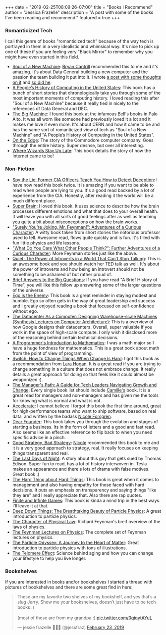 +++
date = "2019-02-25T08:09:26-07:00"
title = "Books I Recommend"
author = "Jessica Frazelle"
description = "A post with some of the books I've been reading and recommend."
featured = true
+++


### Romanticized Tech

I call this genre of books "romanticized tech" because of the way tech is
portrayed in them in a very idealistic and whimsical way. It's nice to pick up
one of these if you are feeling very "Black Mirror" to remember why you might
have even started in this field.

- [Soul of a New Machine](https://www.amazon.com/Soul-New-Machine-Tracy-Kidder/dp/0316491977): [Bryan Cantrill](https://twitter.com/bcantrill) recommended this to me and it's amazing. It's about Data General building a new computer and the passion the team building it put into it. I wrote [a post with some thoughts on it](https://blog.jessfraz.com/post/new-golden-age-of-building-with-soul/) and [so did he](http://dtrace.org/blogs/bmc/2019/02/10/reflecting-on-the-soul-of-a-new-machine/).
- [A People’s History of Computing in the United States](https://www.amazon.com/Peoples-History-Computing-United-States-ebook/dp/B07DGJ74FV): This book has a bunch of short stories that chronologically take you through some of the most important moments of computing history. I loved reading this after "Soul of a New Machine" because it really tied in nicely to the references of Data General and DEC.
- [The Big Machine](https://www.amazon.com/big-machine-Robert-Jungk/dp/B0006BUS1Y): I found this book at the infamous Bell's books in Palo Alto. It was all worn like someone had previously loved it a lot and it makes me love it even more. It's about CERN and how it came to be and has the same sort of romanticized view of tech as "Soul of a New Machine" and "A People’s History of Computing in the United States".
- [On the Edge](https://www.amazon.com/gp/product/0973864907/ref=ppx_yo_dt_b_asin_title_o05_s00?ie=UTF8&psc=1): The story of the Commodore computer company. Goes through the entire history. Super desnse, but over all interesting.
- [Where Wizards Stay Up Late](https://www.amazon.com/Where-Wizards-Stay-Up-Late/dp/0684832674): This book details the story of how the Internet came to be!


### Non-Fiction

- [Spy the Lie: Former CIA Officers Teach You How to Detect Deception](https://www.amazon.com/Spy-Lie-Former-Officers-Deception/dp/1250029627): I have now read this book twice. It is amazing if you want to be able to read when people are lying to you. It's a good read backed by a lot of experience from the CIA. Honestly, after reading it the world will be a much different place.
- [Super Brain](https://www.amazon.com/Super-Brain-Unleashing-Explosive-Well-Being/dp/0307956830): I loved this book. It uses science to describe how the brain processes different emotions and what that does to your overall health. It will leave you with all sorts of good feelings after as well as teaching you quite a bit about misconceptions on how the brain works.
- ["Surely You're Joking, Mr. Feynman!": Adventures of a Curious Character](https://www.amazon.com/gp/product/0393355624/): A witty book taken from short stories the notorious professor used to tell. Awesome read, flows quite quickly and is fun. It's filled with fun little physics and life lessons.
- ["What Do You Care What Other People Think?": Further Adventures of a Curious Character](https://www.amazon.com/What-Care-Other-People-Think/dp/0393355640): More Feynman stories just like the above.
- [Quiet: The Power of Introverts in a World That Can't Stop Talking](https://www.amazon.com/Quiet-Power-Introverts-World-Talking/dp/0307352153/): This is an awesome book and you should watch her [TED talk](https://www.ted.com/talks/susan_cain_the_power_of_introverts?language=en) as well. It's about the power of introverts and how being an introvert should not be something to be ashamed of but rather proud of.
- [Brief Answers to the Big Questions](https://www.amazon.com/Brief-Answers-Questions-Stephen-Hawking/dp/1984819194): If you have read "A Brief History of Time", you will like this follow up answering some of the larger questions of the universe. 
- [Ego is the Enemy](https://www.amazon.com/gp/product/1591847818/): This book
    is a great reminder in staying modest and humble. Ego so often gets in the
    way of great leadership and success and I greatly enjoyed reading a book
    that focused on self-confidence without ego.
- [The Datacenter As a Computer: Designing Warehouse-scale Machines (Synthesis Lectures on Computer Architecture)](https://www.amazon.com/gp/product/1681734338/): This is a overview of how Google designs their datacenters. Overall, super valuable if you work in the space of high-scale compute. I only wish it disclosed more of the reasoning behind certain technical decisions.
- [A Programmer's Introduction to Mathematics](https://www.amazon.com/gp/product/1727125452): I was a math major so I have a huge fondness for mathematics. This is a great book about math from the point of view of programming.
- [Switch: How to Change Things When Change Is Hard](https://www.amazon.com/gp/product/0385528752): I got this book as a recommendation from [Lara Hogan](https://twitter.com/lara_hogan). It is a great read if you are trying to change something in a culture that does not embrace change. It really details a great approach for doing so that feels like it could almost be weaponized :).
- [The Manager's Path: A Guide for Tech Leaders Navigating Growth and Change](https://www.amazon.com/Managers-Path-Leaders-Navigating-Growth/dp/1491973897): Every single book list should include [Camille's](https://twitter.com/skamille) book. It is a great read for managers and non-managers and has given me the tools for knowing what is normal and what is not.
- [Accelerate](https://www.amazon.com/Accelerate-Software-Performing-Technology-Organizations/dp/1942788339): I cannot believe I forgot this book the first time around, great for high-performance teams who want to ship software, based on real data, and written by the badass [Nicole Forsgren](https://twitter.com/nicolefv).
- [Dear Founder](https://www.amazon.com/Dear-Founder-Letters-Manages-Business/dp/1250195640/ref=sr_1_1?crid=1QHH9O6LT4K4H&keywords=dear+founder&qid=1555541116&s=books&sprefix=dear+founder%2Cstripbooks%2C195&sr=1-1): This book takes you through the evolution and stages of starting a business. Its in the form of letters and a good and fast read. Also seems like an effective reference to flip back to when you need specific advice in a pinch.
- [Good Strategy, Bad Strategy](https://www.amazon.com/Good-Strategy-Bad-Difference-Matters/dp/0307886239): [Nicole](https://twitter.com/nicolefv) recommended this book to me and it is a very good approach to strategy, real. It really focuses on keeping things transparent and real.
- [The Last Days of Night](https://www.amazon.com/Last-Days-Night-Novel/dp/0812988922/ref=sr_1_1?crid=UJ77WZEFM6G7&keywords=the+last+days+of+night+by+graham+moore&qid=1555541194&s=books&sprefix=the+last+day%2Cstripbooks%2C200&sr=1-1): A story about this guy that gets sued by Thomas Edison. Super fun to read, has a lot of history interwoven in. Tesla makes an appearance and there's lots of drama with false motives. Great book :)
- [The Hard Thing about Hard Things](https://www.amazon.com/Hard-Thing-About-Things-Building/dp/0062273205): This book is great when it comes to management and also having empathy for those faced with hard decisions. It puts an emphasis on transparency and saying things "like they are" and I really appreciate that. Also there are rap quotes.
- [Finite and Infinte Games](https://www.amazon.com/Finite-Infinite-Games-James-Carse/dp/1476731713): This book is kinda a mind trip in the best ways. I'll leave it at that.
- [Deep Down Things: The Breathtaking Beauty of Particle Physics](https://www.amazon.com/gp/product/080187971X/): A great introduction to particle physics.
- [The Character of Physical Law](https://www.amazon.com/gp/product/0262533413/): Richard Feynman's breif overview of the laws of physics.
- [The Feynman Lectures on Physics](https://www.amazon.com/Feynman-Lectures-Physics-boxed-set/dp/0465023827/): The complete set of Feynman lectures on physics.
- [The Particle Odyssey: A Journey to the Heart of Matter](https://www.amazon.com/gp/product/0198504861/): Great introduction to particle physics with tons of illustrations.
- [The Telomere Effect](https://www.amazon.com/gp/product/1455587982/): Science
    behind aging and how you can change your lifestyle to help you live longer.

### Bookshelves

If you are interested in books and/or bookshelves I started a thread with pictures of bookshelves and there are some great find in here:

<blockquote class="twitter-tweet" data-lang="en"><p lang="en" dir="ltr">These are my favorite two shelves of my bookshelf, and yes that’s a slug Jerry. Show me your bookshelves, doesn’t just have to be tech books :)<br><br>(most of these are from my grandpa :) <a href="https://t.co/0qiqytAYuL">pic.twitter.com/0qiqytAYuL</a></p>&mdash; jessie frazelle 👩🏼‍🚀 (@jessfraz) <a href="https://twitter.com/jessfraz/status/1099435856123826176?ref_src=twsrc%5Etfw">February 23, 2019</a></blockquote>
<script async src="https://platform.twitter.com/widgets.js" charset="utf-8"></script>

